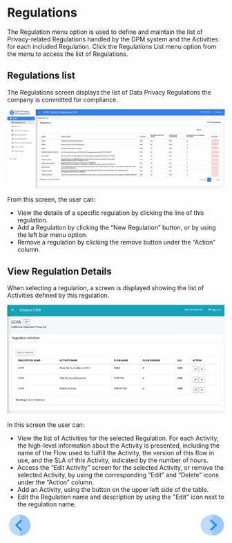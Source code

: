 # Regulations  

The Regulation menu option is used to define and maintain the list of Privacy-related Regulations handled by the DPM system and the Activities for each included Regulation. 
Click the Regulations List menu option from the menu to access the list of Regulations.

## Regulations list

The Regulations screen displays the list of Data Privacy Regulations the company is committed for compliance. 

 ![image](/articles/DPM/images/figure_2_admin_module.png)

From this screen, the user can:

- View the details of a specific regulation by clicking the line of this regulation. 
- Add a Regulation by clicking the “New Regulation” button, or by using the left bar menu option.
- Remove a regulation by clicking the remove button under the “Action” column.

## View Regulation Details

When selecting a regulation, a screen is displayed showing the list of Activities defined by this regulation.

 ![image](/articles/DPM/images/Figure_20_Activity_list_for_a_Regulation.png)

In this screen the user can:

- View the list of Activities for the selected Regulation. For each Activity, the high-level information about the Activity is presented, including the name of the Flow used to fulfill the Activity, the version of this flow in use, and the SLA of this Activity, indicated by the number of hours.
- Access the “Edit Activity” screen for the selected Activity, or remove the selected Activity, by using the corresponding “Edit” and “Delete” icons under the “Action” column.
- Add an Activity, using the button on the upper left side of the table.
- Edit the Regulation name and description by using the "Edit" icon next to the regulation name. 



[![Previous](/articles/DPM/images/Previous.png)](/articles/DPM/02_Admin_Module/072_Steward_Inputs.md)[<img align="right" width="60" height="54" src="/articles/DPM/images/Next.png">](/articles/DPM/02_Admin_Module/09_Activities.md)
